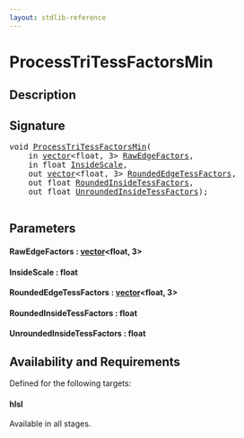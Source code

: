 ```yaml
---
layout: stdlib-reference
---
```


# ProcessTriTessFactorsMin

## Description





## Signature 

<pre>
<span class="code_keyword">void</span> <a href="processtritessfactorsmin-07ael.html">ProcessTriTessFactorsMin</a>(
    <span class="code_keyword">in</span> <a href="../types/vector/index.html" class="code_type">vector</a>&lt;<span class="code_keyword">float</span>, 3&gt; <a href="processtritessfactorsmin-07ael.html#decl-RawEdgeFactors" class="code_param">RawEdgeFactors</a>,
    <span class="code_keyword">in</span> <span class="code_keyword">float</span> <a href="processtritessfactorsmin-07ael.html#decl-InsideScale" class="code_param">InsideScale</a>,
    <span class="code_keyword">out</span> <a href="../types/vector/index.html" class="code_type">vector</a>&lt;<span class="code_keyword">float</span>, 3&gt; <a href="processtritessfactorsmin-07ael.html#decl-RoundedEdgeTessFactors" class="code_param">RoundedEdgeTessFactors</a>,
    <span class="code_keyword">out</span> <span class="code_keyword">float</span> <a href="processtritessfactorsmin-07ael.html#decl-RoundedInsideTessFactors" class="code_param">RoundedInsideTessFactors</a>,
    <span class="code_keyword">out</span> <span class="code_keyword">float</span> <a href="processtritessfactorsmin-07ael.html#decl-UnroundedInsideTessFactors" class="code_param">UnroundedInsideTessFactors</a>);

</pre>

## Parameters

####  <a id="decl-RawEdgeFactors"></a>RawEdgeFactors  : [vector](../types/vector/index)\<float, 3\>
####  <a id="decl-InsideScale"></a>InsideScale  : float
####  <a id="decl-RoundedEdgeTessFactors"></a>RoundedEdgeTessFactors  : [vector](../types/vector/index)\<float, 3\>
####  <a id="decl-RoundedInsideTessFactors"></a>RoundedInsideTessFactors  : float
####  <a id="decl-UnroundedInsideTessFactors"></a>UnroundedInsideTessFactors  : float

## Availability and Requirements

Defined for the following targets:

#### hlsl
Available in all stages.



